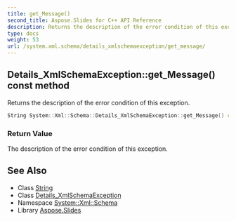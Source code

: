```yaml
---
title: get_Message()
second_title: Aspose.Slides for C++ API Reference
description: Returns the description of the error condition of this exception.
type: docs
weight: 53
url: /system.xml.schema/details_xmlschemaexception/get_message/
---
```

## Details_XmlSchemaException::get_Message() const method


Returns the description of the error condition of this exception.

```cpp
String System::Xml::Schema::Details_XmlSchemaException::get_Message() const override
```


### Return Value

The description of the error condition of this exception.

## See Also

* Class [String](../../../system/string/)
* Class [Details_XmlSchemaException](../)
* Namespace [System::Xml::Schema](../../)
* Library [Aspose.Slides](../../../)
